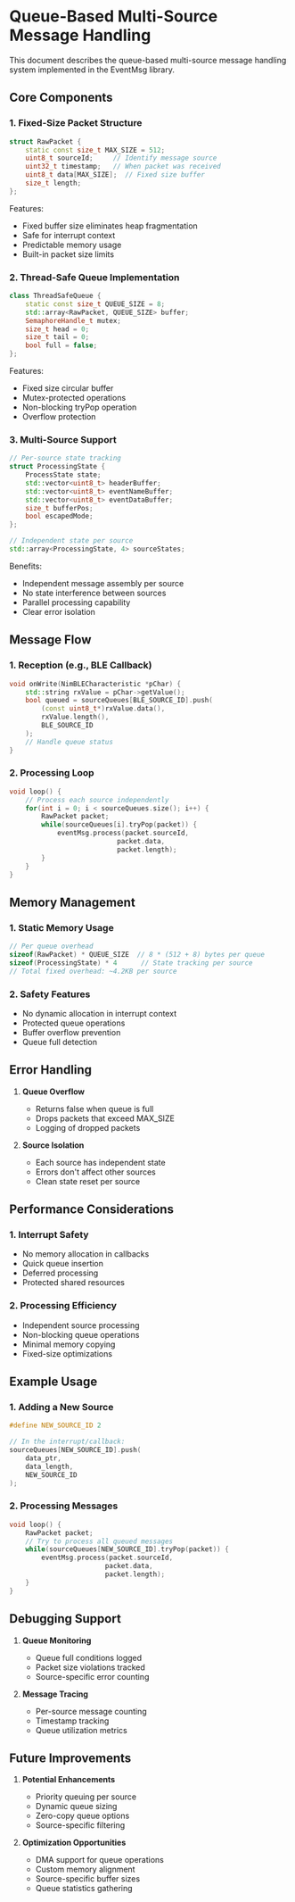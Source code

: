 # Queue-Based Multi-Source Message Handling

This document describes the queue-based multi-source message handling system implemented in the EventMsg library.

## Core Components

### 1. Fixed-Size Packet Structure

```cpp
struct RawPacket {
    static const size_t MAX_SIZE = 512;
    uint8_t sourceId;     // Identify message source
    uint32_t timestamp;   // When packet was received
    uint8_t data[MAX_SIZE];  // Fixed size buffer
    size_t length;
};
```

Features:
- Fixed buffer size eliminates heap fragmentation
- Safe for interrupt context
- Predictable memory usage
- Built-in packet size limits

### 2. Thread-Safe Queue Implementation

```cpp
class ThreadSafeQueue {
    static const size_t QUEUE_SIZE = 8;
    std::array<RawPacket, QUEUE_SIZE> buffer;
    SemaphoreHandle_t mutex;
    size_t head = 0;
    size_t tail = 0;
    bool full = false;
};
```

Features:
- Fixed size circular buffer
- Mutex-protected operations
- Non-blocking tryPop operation
- Overflow protection

### 3. Multi-Source Support

```cpp
// Per-source state tracking
struct ProcessingState {
    ProcessState state;
    std::vector<uint8_t> headerBuffer;
    std::vector<uint8_t> eventNameBuffer;
    std::vector<uint8_t> eventDataBuffer;
    size_t bufferPos;
    bool escapedMode;
};

// Independent state per source
std::array<ProcessingState, 4> sourceStates;
```

Benefits:
- Independent message assembly per source
- No state interference between sources
- Parallel processing capability
- Clear error isolation

## Message Flow

### 1. Reception (e.g., BLE Callback)

```cpp
void onWrite(NimBLECharacteristic *pChar) {
    std::string rxValue = pChar->getValue();
    bool queued = sourceQueues[BLE_SOURCE_ID].push(
        (const uint8_t*)rxValue.data(),
        rxValue.length(),
        BLE_SOURCE_ID
    );
    // Handle queue status
}
```

### 2. Processing Loop

```cpp
void loop() {
    // Process each source independently
    for(int i = 0; i < sourceQueues.size(); i++) {
        RawPacket packet;
        while(sourceQueues[i].tryPop(packet)) {
            eventMsg.process(packet.sourceId, 
                           packet.data, 
                           packet.length);
        }
    }
}
```

## Memory Management

### 1. Static Memory Usage

```cpp
// Per queue overhead
sizeof(RawPacket) * QUEUE_SIZE  // 8 * (512 + 8) bytes per queue
sizeof(ProcessingState) * 4      // State tracking per source
// Total fixed overhead: ~4.2KB per source
```

### 2. Safety Features

- No dynamic allocation in interrupt context
- Protected queue operations
- Buffer overflow prevention
- Queue full detection

## Error Handling

1. **Queue Overflow**
   - Returns false when queue is full
   - Drops packets that exceed MAX_SIZE
   - Logging of dropped packets

2. **Source Isolation**
   - Each source has independent state
   - Errors don't affect other sources
   - Clean state reset per source

## Performance Considerations

### 1. Interrupt Safety

- No memory allocation in callbacks
- Quick queue insertion
- Deferred processing
- Protected shared resources

### 2. Processing Efficiency

- Independent source processing
- Non-blocking queue operations
- Minimal memory copying
- Fixed-size optimizations

## Example Usage

### 1. Adding a New Source

```cpp
#define NEW_SOURCE_ID 2

// In the interrupt/callback:
sourceQueues[NEW_SOURCE_ID].push(
    data_ptr,
    data_length,
    NEW_SOURCE_ID
);
```

### 2. Processing Messages

```cpp
void loop() {
    RawPacket packet;
    // Try to process all queued messages
    while(sourceQueues[NEW_SOURCE_ID].tryPop(packet)) {
        eventMsg.process(packet.sourceId,
                        packet.data,
                        packet.length);
    }
}
```

## Debugging Support

1. **Queue Monitoring**
   - Queue full conditions logged
   - Packet size violations tracked
   - Source-specific error counting

2. **Message Tracing**
   - Per-source message counting
   - Timestamp tracking
   - Queue utilization metrics

## Future Improvements

1. **Potential Enhancements**
   - Priority queuing per source
   - Dynamic queue sizing
   - Zero-copy queue options
   - Source-specific filtering

2. **Optimization Opportunities**
   - DMA support for queue operations
   - Custom memory alignment
   - Source-specific buffer sizes
   - Queue statistics gathering
